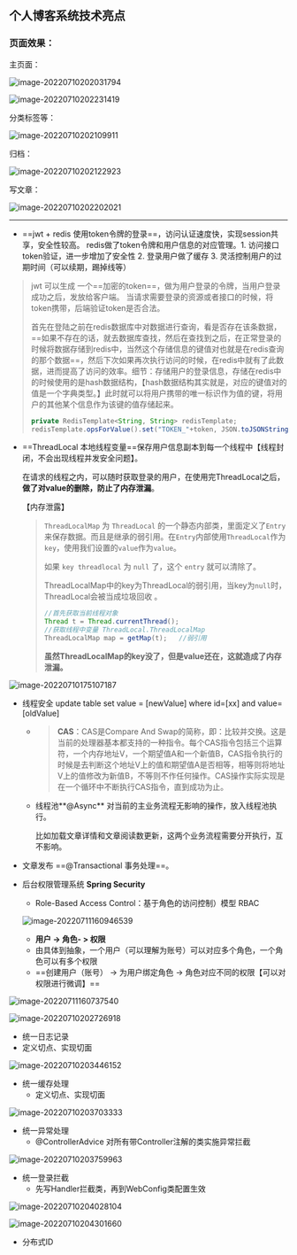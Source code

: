 ## 个人博客系统技术亮点

### 页面效果：

主页面：

![image-20220710202031794](https://gitee.com/yang-chuanwei/typora-img/raw/master/img/image-20220710202031794.png)

![image-20220710202231419](https://gitee.com/yang-chuanwei/typora-img/raw/master/img/image-20220710202231419.png)

分类标签等：

![image-20220710202109911](https://gitee.com/yang-chuanwei/typora-img/raw/master/img/image-20220710202109911.png)

归档：

![image-20220710202122923](https://gitee.com/yang-chuanwei/typora-img/raw/master/img/image-20220710202122923.png)

写文章：

![image-20220710202202021](https://gitee.com/yang-chuanwei/typora-img/raw/master/img/image-20220710202202021.png)



----------



- ==jwt + redis 使用token令牌的登录==，访问认证速度快，实现session共享，安全性较高。 redis做了token令牌和用户信息的对应管理。1. 访问接口token验证，进一步增加了安全性 2. 登录用户做了缓存 3. 灵活控制用户的过期时间（可以续期，踢掉线等）

> jwt 可以生成 一个==加密的token==，做为用户登录的令牌，当用户登录成功之后，发放给客户端。
> 当请求需要登录的资源或者接口的时候，将token携带，后端验证token是否合法。
>
> 首先在登陆之前在redis数据库中对数据进行查询，看是否存在该条数据，==如果不存在的话，就去数据库查找，然后在查找到之后，在正常登录的时候将数据存储到redis中，当然这个存储信息的键值对也就是在redis查询的那个数据==，然后下次如果再次执行访问的时候，在redis中就有了此数据，进而提高了访问的效率。细节：存储用户的登录信息，存储在redis中的时候使用的是hash数据结构，【hash数据结构其实就是，对应的键值对的值是一个字典类型。】此时就可以将用户携带的唯一标识作为值的键，将用户的其他某个信息作为该键的值存储起来。
>
> 
>
> ```java
> private RedisTemplate<String, String> redisTemplate;
> redisTemplate.opsForValue().set("TOKEN_"+token, JSON.toJSONString(sysUser),1, TimeUnit.DAYS);
> ```



- ==ThreadLocal 本地线程变量==保存用户信息副本到每一个线程中【线程封闭，不会出现线程并发安全问题】。

    在请求的线程之内，可以随时获取登录的用户，在使用完ThreadLocal之后，**做了对value的删除，防止了内存泄漏**。

    【内存泄露】

    > `ThreadLocalMap` 为 `ThreadLocal` 的一个静态内部类，里面定义了`Entry` 来保存数据。而且是继承的弱引用。在`Entry`内部使用`ThreadLocal`作为`key`，使用我们设置的`value`作为`value`。
    >
    > 如果 `key threadlocal` 为 `null` 了，这个 `entry` 就可以清除了。
    >
    > ThreadLocalMap中的key为ThreadLocal的弱引用，当key为`null`时，ThreadLocal会被当成垃圾回收 。
    >
    > ```java
    > //首先获取当前线程对象
    > Thread t = Thread.currentThread();
    > //获取线程中变量 ThreadLocal.ThreadLocalMap
    > ThreadLocalMap map = getMap(t);	//弱引用
    > ```
    >
    > **虽然ThreadLocalMap的key没了，但是value还在，这就造成了内存泄漏。**

![image-20220710175107187](https://gitee.com/yang-chuanwei/typora-img/raw/master/img/image-20220710175107187.png)



- 线程安全 update table set value = [newValue] where id=[xx] and value=[oldValue]

    - > **CAS**：CAS是Compare And Swap的简称，即：比较并交换。这是当前的处理器基本都支持的一种指令。每个CAS指令包括三个运算符，一个内存地址V，一个期望值A和一个新值B，CAS指令执行的时候是去判断这个地址V上的值和期望值A是否相等，相等则将地址V上的值修改为新值B，不等则不作任何操作。CAS操作实际实现是在一个循环中不断执行CAS指令，直到成功为止。

    - 线程池**@Async** 对当前的主业务流程无影响的操作，放入线程池执行。

        比如加载文章详情和文章阅读数更新，这两个业务流程需要分开执行，互不影响。



- 文章发布 ==@Transactional 事务处理==。



- 后台权限管理系统 **Spring Security**

    - Role-Based Access Control：基于角色的访问控制）模型 RBAC

    ![image-20220711160946539](https://gitee.com/yang-chuanwei/typora-img/raw/master/img/image-20220711160946539.png)

    - **用户 -> 角色- > 权限**
    - 由具体到抽象，一个用户（可以理解为账号）可以对应多个角色，一个角色可以有多个权限
    - ==创建用户（账号） -> 为用户绑定角色 -> 角色对应不同的权限【可以对权限进行微调】==


![image-20220711160737540](https://gitee.com/yang-chuanwei/typora-img/raw/master/img/image-20220711160737540.png)

![image-20220710202726918](https://gitee.com/yang-chuanwei/typora-img/raw/master/img/image-20220710202726918.png)



- 统一日志记录
- 定义切点、实现切面

![image-20220710203446152](https://gitee.com/yang-chuanwei/typora-img/raw/master/img/image-20220710203446152.png)

- 统一缓存处理
    - 定义切点、实现切面

![image-20220710203703333](https://gitee.com/yang-chuanwei/typora-img/raw/master/img/image-20220710203703333.png)

- 统一异常处理
    - @ControllerAdvice 对所有带Controller注解的类实施异常拦截

![image-20220710203759963](https://gitee.com/yang-chuanwei/typora-img/raw/master/img/image-20220710203759963.png)

- 统一登录拦截
    - 先写Handler拦截类，再到WebConfig类配置生效

![image-20220710204028104](https://gitee.com/yang-chuanwei/typora-img/raw/master/img/image-20220710204028104.png)

![image-20220710204301660](https://gitee.com/yang-chuanwei/typora-img/raw/master/img/image-20220710204301660.png)

- 分布式ID